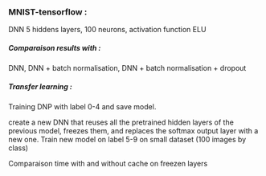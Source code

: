 ### MNIST-tensorflow : 
DNN 5 hiddens layers, 100 neurons, activation function ELU

##### Comparaison results with : 
DNN, DNN + batch normalisation, DNN + batch normalisation + dropout

##### Transfer learning :

Training DNP with label 0-4 and save model.

create a new DNN that reuses all the pretrained hidden layers of the previous model, freezes them, and replaces the softmax output layer with a new one.
Train new model on label 5-9 on small dataset (100 images by class)

Comparaison time with and without cache on freezen layers 